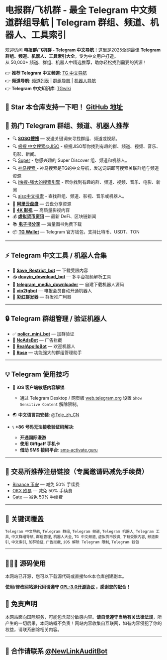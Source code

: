# 电报群/飞机群 - 最全 Telegram 中文频道群组导航 | Telegram 群组、频道、机器人、工具索引

欢迎访问 **电报群/飞机群 - Telegram 中文导航**！这里是2025全网最佳 **Telegram 群组、频道、机器人、工具索引大全**，专为中文用户打造。  
从 50,000+ 频道、群组、机器人中精选推荐，助你轻松找到需要的资源！

👉 **推荐 Telegram 中文频道**: [TG 中文导航](https://feijiqun.github.io/)  
👉 **频道导航**: [频道列表](https://feijiqun.github.io/) | [群组导航](https://feijiqun.github.io/group/) | [机器人导航](https://feijiqun.github.io/robot/)  
👉 **Telegram 中文知识库**: [TGwiki](https://github.com/feijiqun/tgwiki/)

## 🌟 **Star 本仓库支持一下吧！** [GitHub 地址](https://github.com/feijiqun/feijiqun.github.io)

## 📢 热门 Telegram 群组、频道、机器人推荐

- 🔍 **[SOSO搜搜](https://t.me/soso?start=a_1023712789)** — 发送关键词来寻找群组、频道或视频。
- 🔍 [极搜 中文搜索@JISO](https://t.me/jiso?start=a_1023712789) - 极搜JISO帮你找到有趣的群、频道、视频、音乐、电影、新闻。
- 🔍 [Super](https://feijiqun.github.io/link/?url=t.me/Super?start=ref-1023712789) - 您感兴趣的 Super Discover 组、频道和机器人。
- 🔍 [神马搜索 ](https://t.me/smss?start=spread_1023712789) - 神马搜索是TG的中文导航，发送词语即可搜索关联群组与频道资源
- 🔍 [i快搜-强大的搜索引擎](https://t.me/ikuaisobot?start=1023712789) - 帮你找到有趣的群、频道、视频、音乐、电影、新闻
- 🔍 [aiso中文搜索](https://feijiqun.github.io/link/?url=t.me/aiso?start=telegram_1023712789) - 查找群组、频道、影视、音乐或机器人。
- 🔗 **[阿里云盘盘](https://t.me/yunpanpan)** — 云盘分享资源
- 🎥 **[4K 影视](https://t.me/Aliyun_4K_Movies)** — 高质量影视内容
- 💰 **[虚拟货币资讯](https://t.me/telonews_cn)** — 最新 DeFi、区块链新闻
- 📚 **[电子书分享](https://t.me/Readfine)** — 海量图书免费下载
- 📦 **[TG Wallet](https://t.me/wallet)** — Telegram 官方钱包，支持比特币、USDT、TON

---

## ⚡️ Telegram 中文工具 / 机器人合集

- 🤖 **[Save_Restrict_bot](https://t.me/Save_Restrict_bot)** — 下载受限内容
- 📥 **[douyin_download_bot](https://t.me/douyin_download_bot)** — 多平台视频解析工具
- 🧰 **[telegram_media_downloader](https://github.com/tangyoha/telegram_media_downloader)** — 自建下载机器人源码
- 💎 **[vip2tgbot](https://t.me/vip2tgbot)** — 电报会员自动开通机器人
- 🌈 **[彩虹群发器](https://shop.tg10000.com/buy/1)** — 群发推广利器

---

## 🔒 Telegram 群组管理 / 验证机器人

- ✅ **[policr_mini_bot](https://t.me/policr_mini_bot)** — 加群验证
- 🚫 **[NoAdsBot](https://t.me/autodeletead_bot)** — 广告拦截
- 👋 **[RealApolloBot](https://t.me/RealApolloBot)** — 欢迎机器人
- 🎯 **[Rose](https://t.me/MissRose_bot)** — 功能强大的群组管理助手

---

## 💡 Telegram 使用技巧

- 📱 **iOS 客户端敏感内容解锁**:
    - 通过 Telegram Desktop / 网页版 [web.telegram.org](https://web.telegram.org/) 设置 `Show Sensitive Content` 解除限制。

- 🌏 **中文语言包安装**: [@Tele_zh_CN](https://t.me/Tele_zh_CN)

- 📞 **+86 号码无法接收验证码解决**:
    - **开通国际漫游**
    - **使用 Giffgaff 手机卡**
    - **借助 SMS 接码平台**: [sms-activate.guru](https://sms-activate.io/?ref=12782462)

---

## 🔑 交易所推荐注册链接（专属邀请码减免手续费）

- [Binance 币安](https://accounts.binance.com/zh-CN/register?ref=58799838) — 减免 50% 手续费
- [OKX 欧易](https://www.okx.com) — 减免 50% 手续费
- [Gate](https://www.gate.io/ref/370610) — 减免 50% 手续费

---

## 🔗 关键词覆盖

`Telegram 中文导航`, `Telegram 群组`, `Telegram 频道`, `Telegram 机器人`, `Telegram 工具`, `中文群组导航`, `群组管理`, `机器人大全`, `TG 中文频道`, `虚拟货币投资`, `下载受限内容`, `频道索引`, `中文索引`, `加群验证`, `广告拦截`, `iOS 解除 Telegram 限制`, `Telegram 钱包`

---

## 👨🏻‍💻 源码使用

本网站已开源，您可以下载源代码或直接fork本仓库创建副本。

**使用/修改网站源代码请遵守 [GPL-3.0开源协议](https://github.com/feijiqun/feijiqun.github.io/blob/main/LICENSE) ，感谢您的配合！**

## 📝 免责声明

本网站面向国际服务，可能包含部分敏感内容。**请自觉遵守当地有关法律法规**，所产生的一切后果，本网站概不负责！网站内容收集自互联网，如有内容侵犯了你的权益，请联系删除相关内容。

---

## 📨 合作请联系 [@NewLinkAuditBot](https://t.me/NewLinkAuditBot)